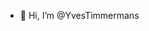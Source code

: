 - 👋 Hi, I’m @YvesTimmermans

<!---
YvesTimmermans/YvesTimmermans is a ✨ special ✨ repository because its `README.md` (this file) appears on your GitHub profile.
You can click the Preview link to take a look at your changes.
--->
